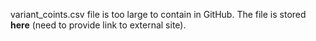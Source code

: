 variant_coints.csv file is too large to contain in GitHub. The file is stored **here** (need to provide link to external site).
